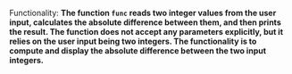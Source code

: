 Functionality: **The function `func` reads two integer values from the user input, calculates the absolute difference between them, and then prints the result. The function does not accept any parameters explicitly, but it relies on the user input being two integers. The functionality is to compute and display the absolute difference between the two input integers.**